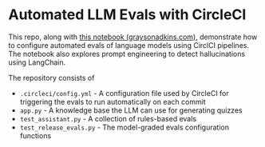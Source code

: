 # Automated LLM Evals with CircleCI

This repo, along with [this notebook (graysonadkins.com)](graysonadkins.com/notebooks/evals/automated-llm-evals-with-circleci), demonstrate how to configure automated evals of language models using CirclCI pipelines. The notebook also explores prompt engineering to detect hallucinations using LangChain.

The repository consists of  

- `.circleci/config.yml` - A configuration file used by CircleCI for triggering the evals to run automatically on each commit  
- `app.py` - A knowledge base the LLM can use for generating quizzes  
- `test_assistant.py` - A collection of rules-based evals  
- `test_release_evals.py` - The model-graded evals configuration functions  
